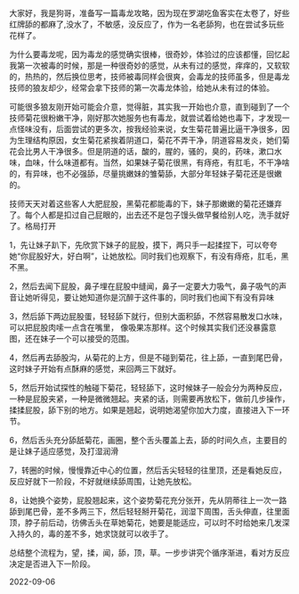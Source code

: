 大家好，我是狗哥，准备写一篇毒龙攻略，因为现在罗湖吃鱼客实在太卷了，好些红牌舔的都麻了,没水了，不敏感，没反应了，作为一名老舔狗，也在尝试多玩些花样了。

为什么要毒龙呢，因为毒龙的感觉确实很棒，很奇妙，体验过的应该都懂，回忆起我第一次被毒的时候，那是一种很奇妙的感觉，从未有过的感觉，痒痒的，又软软的，热热的，然后换位思考，技师被毒同样会很爽，会毒龙的技师虽多，但是毒龙技师的狼友却少，经常会拿下技师的第一次毒龙体验，给她从未有过的体验。

可能很多狼友刚开始可能会介意，觉得脏，其实我一开始也介意，直到碰到了一个技师菊花很粉嫩干净，刚好那次她服务也有毒龙，就尝试着给她也毒下，才发现一点怪味没有，后面尝试的更多次，按我经验来说，女生菊花普遍比逼干净很多，因为生理结构原因，女生菊花紧挨着阴道口，菊花不弄干净，阴道容易发炎，她们菊花会比男人干净很多。但是阴道的话，酸的，腥的，骚的，臭的，药味，漱口水味，血味，什么味道都有。当然，如果妹子菊花很黑，有痔疮，有肛毛，不干净啥的，有异味，也不必强舔，尽量挑嫩妹的雏菊舔，大部分年轻妹子菊花还是很嫩的。

技师天天对着这些客人大肥屁股，黑菊花都能毒的下，妹子那嫩嫩的菊花还嫌弃了。每个人都是扣过自己屁眼的，出去还不是包子馒头做早餐给别人吃，洗手就好了。格局打开

1，先让妹子趴下，先欣赏下妹子的屁股，摸下，两只手一起揉捏下，可以夸夸她“你屁股好大，好白啊”，让她放松。同时我们也观察下，有没有痔疮，肛毛，黑不黑。

2，然后去闻下屁股，鼻子埋在屁股中缝闻，鼻子一定要大力吸气，鼻子吸气的声音让她听得见，要让她知道你是沉醉于这件事的，同时我们也闻下有没有异味

3，然后舔下两边屁股蛋，轻轻舔下就行，但别大面积舔，不然容易散发口水味，可以把屁股肉嗦一点含在嘴里， 像吸果冻那样。这个时候其实我们还没暴露意图，还在妹子一个可以接受的范围。

4，然后再去舔股沟，从菊花的上方，但是不碰到菊花，往上舔，一直到尾巴骨，这时妹子开始有点酥麻的感觉，来回两三下就好。

5，然后开始试探性的触碰下菊花，轻轻舔下，这时候妹子一般会分为两种反应，一种是屁股夹紧，一种是微微翘起。夹紧的话，则需要再放松下，做前几步操作，揉揉屁股，舔下别的地方。如果是翘起，说明她渴望你加大力度，直接进入下一环节。

6，然后舌头充分舔舐菊花，画圈，整个舌头覆盖上去，舔的时间久点，主要目的是让妹子适应感觉，及打湿润滑

7，转圈的时候，慢慢靠近中心的位置，然后舌尖轻轻的往里顶，还是看她反应，反应好就下一阶段，不好就继续舔周围，让她先放松。

8，让她换个姿势，屁股翘起来，这个姿势菊花充分张开，先从阴蒂往上一次一路舔到尾巴骨，差不多两三下，然后轻轻掰开菊花，润湿下周围，舌头伸直，往里面顶，脖子前后动，彷佛舌头在草她菊花，她要是能适应，可以时不时给她来几发深入持久的，毒的差不多，她求饶就可以收手了。

总结整个流程为，望，揉，闻，舔，顶，草。一步步讲究个循序渐进，看对方反应决定是否进入下一阶段。

2022-09-06